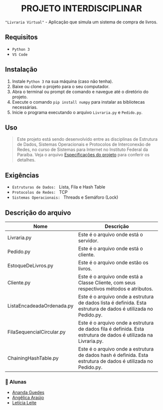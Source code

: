 <h1 align="center">PROJETO INTERDISCIPLINAR</h1>


`"Livraria Virtual"` - Aplicação que simula um sistema de compra de livros. 

## Requisitos
+ `Python 3`
+ `VS Code`

## Instalação
1. Instale `Python 3` na sua máquina (caso não tenha).
2. Baixe ou clone o projeto para o seu computador.
3. Abra o terminal ou prompt de comando e navegue até o diretório do projeto.
4. Execute o comando `pip install numpy` para instalar as bibliotecas necessárias.
5. Inicie o programa executando o arquivo `Livraria.py` e `Pedido.py`.

## Uso
> Este projeto está sendo desenvolvido entre as disciplinas de Estrutura de Dados, Sistemas Operacionais e Protocolos de Interconexão de Redes, no curso de Sistemas para Internet no Instituto Federal da Paraíba. Veja o arquivo [Especificações do projeto](https://docs.google.com/document/d/1FZBZ8_yj2_KbW5qPUHh2yBUGZ-x6_cQPvE1VKb37pR0/edit?usp=sharing) para conferir os detalhes.


## Exigências
+ `Estruturas de Dados: ` Lista, Fila e Hash Table
+ `Protocolos de Redes: ` TCP
+ `Sistemas Operacionais: ` Threads e Semáforo (Lock)


## Descrição do arquivo
| Nome | Descrição |
| ------ | ----------- |
| Livraria.py | Este é o arquivo onde está o servidor.|
| Pedido.py | Este é o arquivo onde está o cliente.|
| EstoqueDeLivros.py | Este é o arquivo onde estão os livros.|
| Cliente.py | Este é o arquivo onde está a Classe Cliente, com seus respectivos métodos e atributos.|
| ListaEncadeadaOrdenada.py | Este é o arquivo onde a estrutura de dados lista é definida. Esta estrutura de dados é utilizada no Pedido.py. |
| FilaSequencialCircular.py | Este é o arquivo onde a estrutura de dados fila é definida. Esta estrutura de dados é utilizada na Livraria.py. |
| ChainingHashTable.py | Este é o arquivo onde a estrutura de dados hash é definida. Esta estrutura de dados é utilizada no Pedido.py. |


### 📝 Alunas

- [Ananda Guedes](https://github.com/agu3des)
- [Angêlica Araújo](https://github.com/araujo-angel)
- [Letícia Leite](https://github.com/l-e-t-i-c-i-a)
